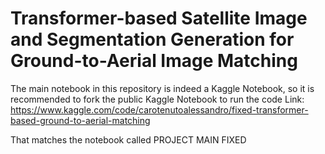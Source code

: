 # Transformer-based Satellite Image and Segmentation Generation for Ground-to-Aerial Image Matching

The main notebook in this repository is indeed a Kaggle Notebook, so it is recommended to fork the public Kaggle Notebook to run the code
Link: https://www.kaggle.com/code/carotenutoalessandro/fixed-transformer-based-ground-to-aerial-matching

That matches the notebook called PROJECT MAIN FIXED
